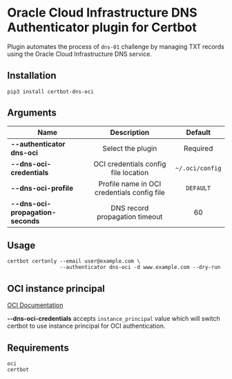 # Oracle Cloud Infrastructure DNS Authenticator plugin for Certbot

Plugin automates the process of `dns-01` challenge by managing TXT records using the Oracle Cloud Infrastructure
DNS service.

## Installation

```shell
pip3 install certbot-dns-oci
```

## Arguments

| Name        | Description | Default |
| ------------- |:-------------:| :-------------: |
| **--authenticator dns-oci** | Select the plugin |Required|
| **--dns-oci-credentials** | OCI credentials config file location |`~/.oci/config`|
| **--dns-oci-profile** | Profile name in OCI credentials config file |`DEFAULT`|
| **--dns-oci-propagation-seconds** | DNS record propagation timeout |60|

## Usage

```shell
certbot certonly --email user@example.com \
                 --authenticator dns-oci -d www.example.com --dry-run
```

## OCI instance principal
[OCI Documentation](https://docs.oracle.com/en-us/iaas/Content/Identity/Tasks/callingservicesfrominstances.htm)

**--dns-oci-credentials** accepts `instance_principal` value which will
switch certbot to use instance principal for OCI authentication.

## Requirements
```
oci
certbot
```